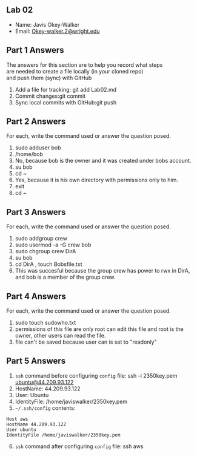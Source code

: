 ## Lab 02

- Name: Javis Okey-Walker
- Email: Okey-walker.2@wright.edu

## Part 1 Answers

The answers for this section are to help you record what steps  
are needed to create a file locally (in your cloned repo)  
and push them (sync) with GitHub

1. Add a file for tracking: git add Lab02.md
2. Commit changes:git commit
3. Sync local commits with GitHub:git push

## Part 2 Answers

For each, write the command used or answer the question posed.

1. sudo adduser bob
2. /home/bob
3. No, because bob is the owner and it was created under bobs account.
4. su bob
5. cd ~
6. Yes, because it is his own directory with permissions only to him.
7. exit
8. cd ~

## Part 3 Answers

For each, write the command used or answer the question posed.

1. sudo addgroup crew
2. sudo usermod -a -G crew bob
3. sudo chgroup crew DirA
4. su bob
5. cd DirA ,  touch Bobsfile.txt
6. This was succesful because the group crew has power to rwx in DirA, and bob is a member of the group crew.

## Part 4 Answers

For each, write the command used or answer the question posed.

1. sudo touch sudowho.txt
2. permissions of this file are only root can edit this file and root is the owner, other users can read the file.
3. file can't be saved because user can is set to "readonly"

## Part 5 Answers

1. `ssh` command before configuring `config` file: ssh -i 2350key.pem ubuntu@44.209.93.122
2. HostName: 44.209.93.122
3. User: Ubuntu
4. IdentityFile: /home/javiswalker/2350key.pem
5. `~/.ssh/config` contents:

```
Host aws
HostName 44.209.93.122
User ubuntu
IdentityFile /home/javiswalker/2350key.pem
```

6. `ssh` command after configuring `config` file: ssh aws
